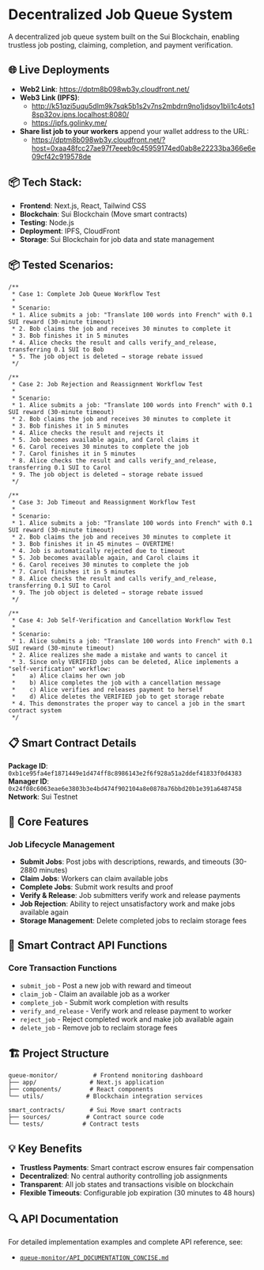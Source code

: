# Decentralized Job Queue System

A decentralized job queue system built on the Sui Blockchain, enabling trustless job posting, claiming, completion, and payment verification.

## 🌐 Live Deployments

- **Web2 Link**: https://dptm8b098wb3y.cloudfront.net/
- **Web3 Link (IPFS)**: 
  - http://k51qzi5uqu5dlm9k7sqk5b1s2v7ns2mbdrn9no1jdsoy1bli1c4ots18sp32ov.ipns.localhost:8080/
  - https://ipfs.golinky.me/
- **Share list job to your workers** append your wallet address to the URL: 
  - https://dptm8b098wb3y.cloudfront.net/?host=0xaa48fcc27ae97f7eeeb9c45959174ed0ab8e22233ba366e6e09cf42c919578de

## 📦 Tech Stack:
- **Frontend**: Next.js, React, Tailwind CSS
- **Blockchain**: Sui Blockchain (Move smart contracts)
- **Testing**: Node.js
- **Deployment**: IPFS, CloudFront
- **Storage**: Sui Blockchain for job data and state management


## 📦 Tested Scenarios:

```plaintext
/**
 * Case 1: Complete Job Queue Workflow Test
 * 
 * Scenario:
 * 1. Alice submits a job: "Translate 100 words into French" with 0.1 SUI reward (30-minute timeout)
 * 2. Bob claims the job and receives 30 minutes to complete it
 * 3. Bob finishes it in 5 minutes
 * 4. Alice checks the result and calls verify_and_release, transferring 0.1 SUI to Bob
 * 5. The job object is deleted → storage rebate issued
 */
```

```plaintext
/**
 * Case 2: Job Rejection and Reassignment Workflow Test
 * 
 * Scenario:
 * 1. Alice submits a job: "Translate 100 words into French" with 0.1 SUI reward (30-minute timeout)
 * 2. Bob claims the job and receives 30 minutes to complete it
 * 3. Bob finishes it in 5 minutes
 * 4. Alice checks the result and rejects it
 * 5. Job becomes available again, and Carol claims it
 * 6. Carol receives 30 minutes to complete the job
 * 7. Carol finishes it in 5 minutes
 * 8. Alice checks the result and calls verify_and_release, transferring 0.1 SUI to Carol
 * 9. The job object is deleted → storage rebate issued
 */
```

```plaintext
/**
 * Case 3: Job Timeout and Reassignment Workflow Test
 * 
 * Scenario:
 * 1. Alice submits a job: "Translate 100 words into French" with 0.1 SUI reward (30-minute timeout)
 * 2. Bob claims the job and receives 30 minutes to complete it
 * 3. Bob finishes it in 45 minutes — OVERTIME!
 * 4. Job is automatically rejected due to timeout
 * 5. Job becomes available again, and Carol claims it
 * 6. Carol receives 30 minutes to complete the job
 * 7. Carol finishes it in 5 minutes
 * 8. Alice checks the result and calls verify_and_release, transferring 0.1 SUI to Carol
 * 9. The job object is deleted → storage rebate issued
 */
```

```plaintext
/**
 * Case 4: Job Self-Verification and Cancellation Workflow Test
 * 
 * Scenario:
 * 1. Alice submits a job: "Translate 100 words into French" with 0.1 SUI reward (30-minute timeout)
 * 2. Alice realizes she made a mistake and wants to cancel it
 * 3. Since only VERIFIED jobs can be deleted, Alice implements a "self-verification" workflow:
 *    a) Alice claims her own job
 *    b) Alice completes the job with a cancellation message
 *    c) Alice verifies and releases payment to herself
 *    d) Alice deletes the VERIFIED job to get storage rebate
 * 4. This demonstrates the proper way to cancel a job in the smart contract system
 */
```

## 📋 Smart Contract Details

**Package ID**: `0xb1ce95fa4ef1871449e1d474ff8c8986143e2f6f928a51a2ddef41833f0d4383`  
**Manager ID**: `0x24f08c6063eae6e3803b3e4bd474f902104a8e0878a76bbd20b1e391a6487458`  
**Network**: Sui Testnet

## 🚀 Core Features

### Job Lifecycle Management
- **Submit Jobs**: Post jobs with descriptions, rewards, and timeouts (30-2880 minutes)
- **Claim Jobs**: Workers can claim available jobs
- **Complete Jobs**: Submit work results and proof
- **Verify & Release**: Job submitters verify work and release payments
- **Job Rejection**: Ability to reject unsatisfactory work and make jobs available again
- **Storage Management**: Delete completed jobs to reclaim storage fees

## 🔧 Smart Contract API Functions

### Core Transaction Functions
- `submit_job` - Post a new job with reward and timeout
- `claim_job` - Claim an available job as a worker
- `complete_job` - Submit work completion with results
- `verify_and_release` - Verify work and release payment to worker
- `reject_job` - Reject completed work and make job available again
- `delete_job` - Remove job to reclaim storage fees



## 🏗️ Project Structure

```
queue-monitor/          # Frontend monitoring dashboard
├── app/               # Next.js application
├── components/        # React components
└── utils/            # Blockchain integration services

smart_contracts/       # Sui Move smart contracts
├── sources/          # Contract source code
└── tests/           # Contract tests

```

## 💡 Key Benefits

- **Trustless Payments**: Smart contract escrow ensures fair compensation
- **Decentralized**: No central authority controlling job assignments
- **Transparent**: All job states and transactions visible on blockchain
- **Flexible Timeouts**: Configurable job expiration (30 minutes to 48 hours)

## 🔍 API Documentation

For detailed implementation examples and complete API reference, see:
- [`queue-monitor/API_DOCUMENTATION_CONCISE.md`](queue-monitor/API_DOCUMENTATION_CONCISE.md)
